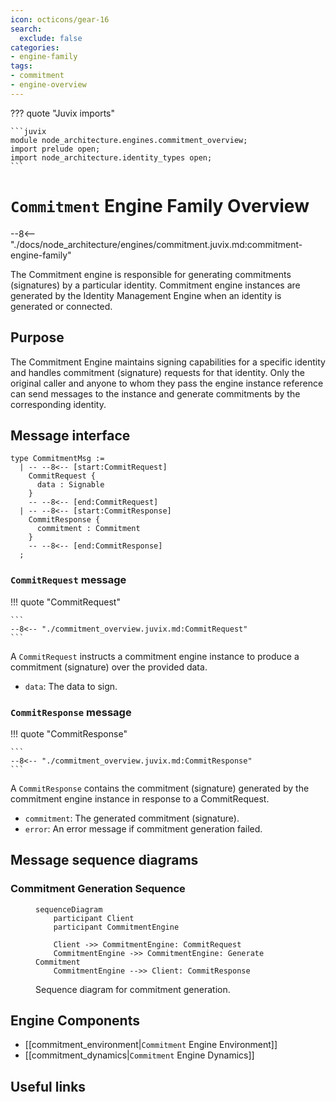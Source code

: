 ```yaml
---
icon: octicons/gear-16
search:
  exclude: false
categories:
- engine-family
tags:
- commitment
- engine-overview
---
```


??? quote "Juvix imports"

    ```juvix
    module node_architecture.engines.commitment_overview;
    import prelude open;
    import node_architecture.identity_types open;
    ```

# `Commitment` Engine Family Overview

--8<-- "./docs/node_architecture/engines/commitment.juvix.md:commitment-engine-family"

The Commitment engine is responsible for generating commitments (signatures) by a particular identity. Commitment engine instances are generated by the Identity Management Engine when an identity is generated or connected.

## Purpose

The Commitment Engine maintains signing capabilities for a specific identity and handles commitment (signature) requests for that identity. Only the original caller and anyone to whom they pass the engine instance reference can send messages to the instance and generate commitments by the corresponding identity.

## Message interface

<!-- --8<-- [start:CommitmentMsg] -->
```juvix
type CommitmentMsg :=
  | -- --8<-- [start:CommitRequest]
    CommitRequest {
      data : Signable
    }
    -- --8<-- [end:CommitRequest]
  | -- --8<-- [start:CommitResponse]
    CommitResponse {
      commitment : Commitment
    }
    -- --8<-- [end:CommitResponse]
  ;
```
<!-- --8<-- [end:CommitmentMsg] -->

### `CommitRequest` message

!!! quote "CommitRequest"

    ```
    --8<-- "./commitment_overview.juvix.md:CommitRequest"
    ```

A `CommitRequest` instructs a commitment engine instance to produce a commitment (signature) over the provided data.

- `data`: The data to sign.

### `CommitResponse` message

!!! quote "CommitResponse"

    ```
    --8<-- "./commitment_overview.juvix.md:CommitResponse"
    ```

A `CommitResponse` contains the commitment (signature) generated by the commitment engine instance in response to a CommitRequest.

- `commitment`: The generated commitment (signature).
- `error`: An error message if commitment generation failed.

## Message sequence diagrams

### Commitment Generation Sequence

<!-- --8<-- [start:message-sequence-diagram] -->
<figure markdown="span">

```mermaid
sequenceDiagram
    participant Client
    participant CommitmentEngine

    Client ->> CommitmentEngine: CommitRequest
    CommitmentEngine ->> CommitmentEngine: Generate Commitment
    CommitmentEngine -->> Client: CommitResponse
```

<figcaption markdown="span">
Sequence diagram for commitment generation.
</figcaption>
</figure>
<!-- --8<-- [end:message-sequence-diagram] -->

## Engine Components

- [[commitment_environment|`Commitment` Engine Environment]]
- [[commitment_dynamics|`Commitment` Engine Dynamics]]

## Useful links
